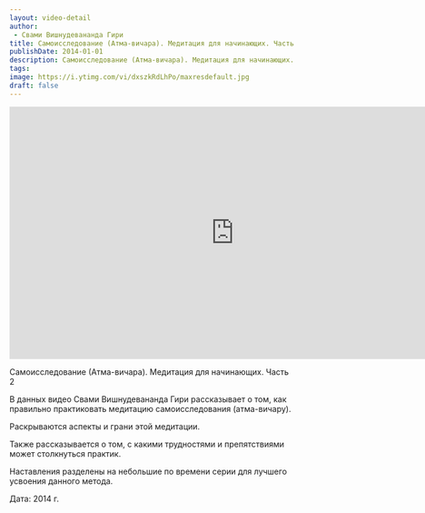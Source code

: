 ```yaml
---
layout: video-detail
author:
 - Свами Вишнудевананда Гири
title: Самоисследование (Атма-вичара). Медитация для начинающих. Часть 2
publishDate: 2014-01-01
description: Самоисследование (Атма-вичара). Медитация для начинающих. Часть 2
tags: 
image: https://i.ytimg.com/vi/dxszkRdLhPo/maxresdefault.jpg
draft: false
---
```


<iframe width="790" height="444" src="https://www.youtube.com/embed/dxszkRdLhPo" frameborder="0" allowfullscreen=""></iframe> 

Самоисследование (Атма-вичара). Медитация для начинающих. Часть 2

 В данных видео Свами Вишнудевананда Гири рассказывает о том, как правильно практиковать медитацию самоисследования (атма-вичару).

 Раскрываются аспекты и грани этой медитации.

 Также рассказывается о том, с какими трудностями и препятствиями может столкнуться практик.

 Наставления разделены на небольшие по времени серии для лучшего усвоения данного метода.

  
 Дата: 2014 г.

  

 